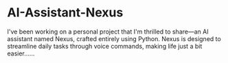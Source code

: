 # AI-Assistant-Nexus
I've been working on a personal project that I'm thrilled to share—an AI assistant named Nexus, crafted entirely using Python. Nexus is designed to streamline daily tasks through voice commands, making life just a bit easier......
